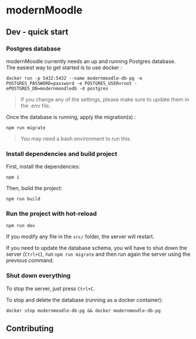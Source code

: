 # modernMoodle

## Dev - quick start
### Postgres database
modernMoodle currently needs an up and running Postgres database.  
The easiest way to get started is to use docker :
```shell
docker run -p 5432:5432 --name modernmoodle-db-pg -e POSTGRES_PASSWORD=password -e POSTGRES_USER=root -ePOSTGRES_DB=modernmoodledb -d postgres
```
> If you change any of the settings, please make sure to update them in the .env file.
  
Once the database is running, apply the migration(s) :
```shell
npm run migrate
```
> You may need a bash environment to run this.

### Install dependencies and build project
First, install the dependencies:
```shell
npm i
```
  
Then, build the project:
```shell
npm run build
```

### Run the project with hot-reload
```shell
npm run dev
```
If you modify any file in the `src/` folder, the server will restart.  
  
If you need to update the database schema, you will have to shut down the server (`Ctrl+C`), run `npm run migrate` and then run again the server using the previous command.

### Shut down everything
To stop the server, just press `Ctrl+C`.
  
To stop and delete the database (running as a docker container):
```shell
docker stop modernmoodle-db-pg && docker modernmoodle-db-pg
```


## Contributing